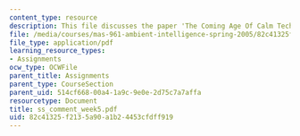 ```yaml
---
content_type: resource
description: This file discusses the paper 'The Coming Age Of Calm Technology'.
file: /media/courses/mas-961-ambient-intelligence-spring-2005/82c41325f2135a90a1b24453cfdff919_ss_comment_week5.pdf
file_type: application/pdf
learning_resource_types:
- Assignments
ocw_type: OCWFile
parent_title: Assignments
parent_type: CourseSection
parent_uid: 514cf668-00a4-1a9c-9e0e-2d75c7a7affa
resourcetype: Document
title: ss_comment_week5.pdf
uid: 82c41325-f213-5a90-a1b2-4453cfdff919
---
```

